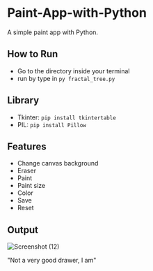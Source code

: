 # Paint-App-with-Python
A simple paint app with Python.

## How to Run
* Go to the directory inside your terminal
* run by type in ```py fractal_tree.py```

## Library
* Tkinter: ```pip install tkintertable```
* PIL: ```pip install Pillow```

## Features
* Change canvas background
* Eraser
* Paint
* Paint size
* Color
* Save
* Reset

## Output 
![Screenshot (12)](https://user-images.githubusercontent.com/65206951/112805527-e15b7800-909f-11eb-9d5b-a0eb60b6414a.png)

"Not a very good drawer, I am"
